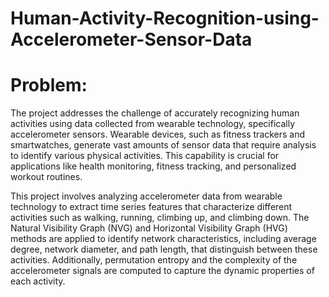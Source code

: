 # Human-Activity-Recognition-using-Accelerometer-Sensor-Data

# Problem:

The project addresses the challenge of accurately recognizing human activities using data collected from wearable technology, specifically accelerometer sensors. Wearable devices, such as fitness trackers and smartwatches, generate vast amounts of sensor data that require analysis to identify various physical activities. This capability is crucial for applications like health monitoring, fitness tracking, and personalized workout routines.

This project involves analyzing accelerometer data from wearable technology to extract time series features that characterize different activities such as walking, running, climbing up, and climbing down. The Natural Visibility Graph (NVG) and Horizontal Visibility Graph (HVG) methods are applied to identify network characteristics, including average degree, network diameter, and path length, that distinguish between these activities. Additionally, permutation entropy and the complexity of the accelerometer signals are computed to capture the dynamic properties of each activity.